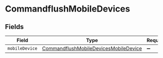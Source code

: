 # CommandflushMobileDevices


## Fields

| Field                                                                                                 | Type                                                                                                  | Required                                                                                              | Description                                                                                           |
| ----------------------------------------------------------------------------------------------------- | ----------------------------------------------------------------------------------------------------- | ----------------------------------------------------------------------------------------------------- | ----------------------------------------------------------------------------------------------------- |
| `mobileDevice`                                                                                        | [CommandflushMobileDevicesMobileDevice](../../models/shared/commandflushmobiledevicesmobiledevice.md) | :heavy_minus_sign:                                                                                    | N/A                                                                                                   |